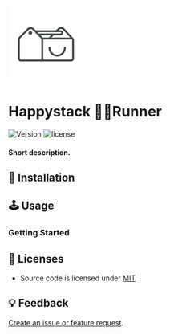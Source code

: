 <img src="github/happystack.png" alt="Happystack" width="150" height="150" />

# Happystack 🏃🏼Runner
![Version](https://img.shields.io/badge/Version-0.0.0-green.svg?style=flat)
![license](https://img.shields.io/github/license/mashape/apistatus.svg)


#### Short description.


## 🔧 Installation


## 🕹 Usage

### Getting Started


## 📄 Licenses
* Source code is licensed under [MIT](https://opensource.org/licenses/MIT)


## 💡 Feedback
[Create an issue or feature request](https://github.com/happystacklabs/README-Template.md/issues/new).

